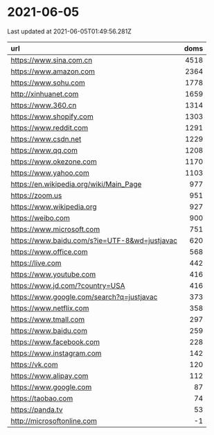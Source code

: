 # 2021-06-05

<!-- BEGIN -->
Last updated at 2021-06-05T01:49:56.281Z

url | doms
:- | -:
https://www.sina.com.cn | 4518
https://www.amazon.com | 2364
https://www.sohu.com | 1778
http://xinhuanet.com | 1659
https://www.360.cn | 1314
https://www.shopify.com | 1303
https://www.reddit.com | 1291
https://www.csdn.net | 1229
https://www.qq.com | 1208
https://www.okezone.com | 1170
https://www.yahoo.com | 1103
https://en.wikipedia.org/wiki/Main_Page | 977
https://zoom.us | 951
https://www.wikipedia.org | 927
https://weibo.com | 900
https://www.microsoft.com | 751
https://www.baidu.com/s?ie=UTF-8&wd=justjavac | 620
https://www.office.com | 568
https://live.com | 442
https://www.youtube.com | 416
https://www.jd.com/?country=USA | 416
https://www.google.com/search?q=justjavac | 373
https://www.netflix.com | 358
https://www.tmall.com | 297
https://www.baidu.com | 259
https://www.facebook.com | 228
https://www.instagram.com | 142
https://vk.com | 120
https://www.alipay.com | 112
https://www.google.com | 87
https://taobao.com | 74
https://panda.tv | 53
http://microsoftonline.com | -1
<!-- END -->
